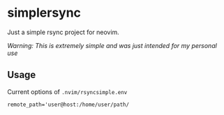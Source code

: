# simplersync

Just a simple rsync project for neovim.

_Warning: This is extremely simple and was just intended for my personal use_

## Usage

Current options of `.nvim/rsyncsimple.env`

```env
remote_path='user@host:/home/user/path/
```

<!-- ## Commands -->

<!-- | Name      | Action                                        | -->
<!-- | --------- | --------------------------------------------- | -->
<!-- | RsyncDown | Sync all files from remote\* to local folder. | -->
